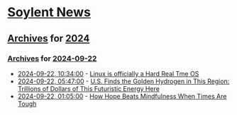 # [Soylent News](../../../README.md)

## [Archives](../../index.md) for [2024](../index.md)

### [Archives](../../index.md) for [2024-09-22](index.md)

* [2024-09-22, 10:34:00](https://soylentnews.org/article.pl?sid=24/09/21/0815237&from=rss) - [Linux is officially a Hard Real Tme OS](https://soylentnews.org/article.pl?sid=24/09/21/0815237&from=rss)
* [2024-09-22, 05:47:00](https://soylentnews.org/article.pl?sid=24/09/21/0811204&from=rss) - [U.S. Finds the Golden Hydrogen in This Region: Trillions of Dollars of This Futuristic Energy Here](https://soylentnews.org/article.pl?sid=24/09/21/0811204&from=rss)
* [2024-09-22, 01:05:00](https://soylentnews.org/article.pl?sid=24/09/21/0756207&from=rss) - [How Hope Beats Mindfulness When Times Are Tough](https://soylentnews.org/article.pl?sid=24/09/21/0756207&from=rss)
